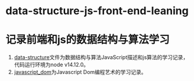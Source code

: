 # data-structure-js-front-end-leaning
# 记录前端和js的数据结构与算法学习
1. [data-structure](https://github.com/caichunyu/data-structure-js-front-end-leaning/tree/master/data_structure)文件为数据结构与算法JavaScript描述和js算法的学习记录，代码运行环境为node v14.12.0。
2. [javascript_dom](https://github.com/caichunyu/data-structure-js-front-end-leaning/tree/master/javascript_dom)为Javascript Dom编程艺术的学习记录。
